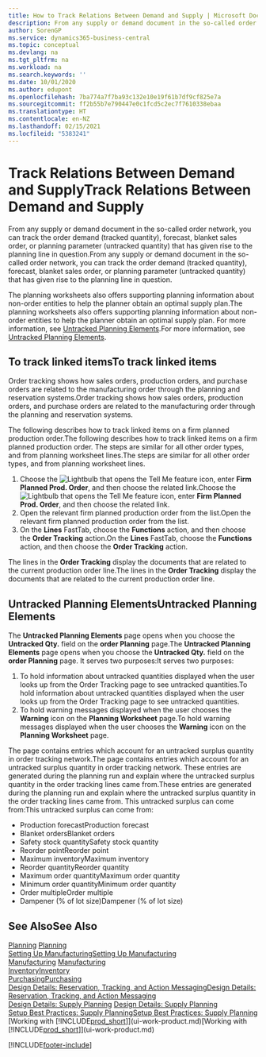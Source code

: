 ```yaml
---
title: How to Track Relations Between Demand and Supply | Microsoft Docs
description: From any supply or demand document in the so-called order network, you can track the order demand (tracked quantity), forecast, blanket sales order, or planning parameter (untracked quantity) that has given rise to the planning line in question.
author: SorenGP
ms.service: dynamics365-business-central
ms.topic: conceptual
ms.devlang: na
ms.tgt_pltfrm: na
ms.workload: na
ms.search.keywords: ''
ms.date: 10/01/2020
ms.author: edupont
ms.openlocfilehash: 7ba774a7f7ba93c132e10e19f61b7df9cf825e7a
ms.sourcegitcommit: ff2b55b7e790447e0c1fcd5c2ec7f7610338ebaa
ms.translationtype: HT
ms.contentlocale: en-NZ
ms.lasthandoff: 02/15/2021
ms.locfileid: "5383241"
---
```

# <a name="track-relations-between-demand-and-supply"></a><span data-ttu-id="d63de-103">Track Relations Between Demand and Supply</span><span class="sxs-lookup"><span data-stu-id="d63de-103">Track Relations Between Demand and Supply</span></span>
<span data-ttu-id="d63de-104">From any supply or demand document in the so-called order network, you can track the order demand (tracked quantity), forecast, blanket sales order, or planning parameter (untracked quantity) that has given rise to the planning line in question.</span><span class="sxs-lookup"><span data-stu-id="d63de-104">From any supply or demand document in the so-called order network, you can track the order demand (tracked quantity), forecast, blanket sales order, or planning parameter (untracked quantity) that has given rise to the planning line in question.</span></span>

<span data-ttu-id="d63de-105">The planning worksheets also offers supporting planning information about non-order entities to help the planner obtain an optimal supply plan.</span><span class="sxs-lookup"><span data-stu-id="d63de-105">The planning worksheets also offers supporting planning information about non-order entities to help the planner obtain an optimal supply plan.</span></span> <span data-ttu-id="d63de-106">For more information, see [Untracked Planning Elements](production-how-track-demand-supply.md#untracked-planning-elements).</span><span class="sxs-lookup"><span data-stu-id="d63de-106">For more information, see [Untracked Planning Elements](production-how-track-demand-supply.md#untracked-planning-elements).</span></span>

## <a name="to-track-linked-items"></a><span data-ttu-id="d63de-107">To track linked items</span><span class="sxs-lookup"><span data-stu-id="d63de-107">To track linked items</span></span>
<span data-ttu-id="d63de-108">Order tracking shows how sales orders, production orders, and purchase orders are related to the manufacturing order through the planning and reservation systems.</span><span class="sxs-lookup"><span data-stu-id="d63de-108">Order tracking shows how sales orders, production orders, and purchase orders are related to the manufacturing order through the planning and reservation systems.</span></span>

<span data-ttu-id="d63de-109">The following describes how to track linked items on a firm planned production order.</span><span class="sxs-lookup"><span data-stu-id="d63de-109">The following describes how to track linked items on a firm planned production order.</span></span> <span data-ttu-id="d63de-110">The steps are similar for all other order types, and from planning worksheet lines.</span><span class="sxs-lookup"><span data-stu-id="d63de-110">The steps are similar for all other order types, and from planning worksheet lines.</span></span>

1. <span data-ttu-id="d63de-111">Choose the ![Lightbulb that opens the Tell Me feature](media/ui-search/search_small.png "Tell me what you want to do") icon, enter **Firm Planned Prod. Order**, and then choose the related link.</span><span class="sxs-lookup"><span data-stu-id="d63de-111">Choose the ![Lightbulb that opens the Tell Me feature](media/ui-search/search_small.png "Tell me what you want to do") icon, enter **Firm Planned Prod. Order**, and then choose the related link.</span></span>
2. <span data-ttu-id="d63de-112">Open the relevant firm planned production order from the list.</span><span class="sxs-lookup"><span data-stu-id="d63de-112">Open the relevant firm planned production order from the list.</span></span>
3. <span data-ttu-id="d63de-113">On the **Lines** FastTab, choose the **Functions** action, and then choose the **Order Tracking** action.</span><span class="sxs-lookup"><span data-stu-id="d63de-113">On the **Lines** FastTab, choose the **Functions** action, and then choose the **Order Tracking** action.</span></span>

<span data-ttu-id="d63de-114">The lines in the **Order Tracking** display the documents that are related to the current production order line.</span><span class="sxs-lookup"><span data-stu-id="d63de-114">The lines in the **Order Tracking** display the documents that are related to the current production order line.</span></span>

## <a name="untracked-planning-elements"></a><span data-ttu-id="d63de-115">Untracked Planning Elements</span><span class="sxs-lookup"><span data-stu-id="d63de-115">Untracked Planning Elements</span></span>
<span data-ttu-id="d63de-116">The **Untracked Planning Elements** page opens when you choose the **Untracked Qty.** field on the **order Planning** page.</span><span class="sxs-lookup"><span data-stu-id="d63de-116">The **Untracked Planning Elements** page opens when you choose the **Untracked Qty.** field on the **order Planning** page.</span></span> <span data-ttu-id="d63de-117">It serves two purposes:</span><span class="sxs-lookup"><span data-stu-id="d63de-117">It serves two purposes:</span></span>

1. <span data-ttu-id="d63de-118">To hold information about untracked quantities displayed when the user looks up from the Order Tracking page to see untracked quantities.</span><span class="sxs-lookup"><span data-stu-id="d63de-118">To hold information about untracked quantities displayed when the user looks up from the Order Tracking page to see untracked quantities.</span></span>
2. <span data-ttu-id="d63de-119">To hold warning messages displayed when the user chooses the **Warning** icon on the **Planning Worksheet** page.</span><span class="sxs-lookup"><span data-stu-id="d63de-119">To hold warning messages displayed when the user chooses the **Warning** icon on the **Planning Worksheet** page.</span></span>

<span data-ttu-id="d63de-120">The page contains entries which account for an untracked surplus quantity in order tracking network.</span><span class="sxs-lookup"><span data-stu-id="d63de-120">The page contains entries which account for an untracked surplus quantity in order tracking network.</span></span> <span data-ttu-id="d63de-121">These entries are generated during the planning run and explain where the untracked surplus quantity in the order tracking lines came from.</span><span class="sxs-lookup"><span data-stu-id="d63de-121">These entries are generated during the planning run and explain where the untracked surplus quantity in the order tracking lines came from.</span></span> <span data-ttu-id="d63de-122">This untracked surplus can come from:</span><span class="sxs-lookup"><span data-stu-id="d63de-122">This untracked surplus can come from:</span></span>

- <span data-ttu-id="d63de-123">Production forecast</span><span class="sxs-lookup"><span data-stu-id="d63de-123">Production forecast</span></span>
- <span data-ttu-id="d63de-124">Blanket orders</span><span class="sxs-lookup"><span data-stu-id="d63de-124">Blanket orders</span></span>
- <span data-ttu-id="d63de-125">Safety stock quantity</span><span class="sxs-lookup"><span data-stu-id="d63de-125">Safety stock quantity</span></span>
- <span data-ttu-id="d63de-126">Reorder point</span><span class="sxs-lookup"><span data-stu-id="d63de-126">Reorder point</span></span>
- <span data-ttu-id="d63de-127">Maximum inventory</span><span class="sxs-lookup"><span data-stu-id="d63de-127">Maximum inventory</span></span>
- <span data-ttu-id="d63de-128">Reorder quantity</span><span class="sxs-lookup"><span data-stu-id="d63de-128">Reorder quantity</span></span>
- <span data-ttu-id="d63de-129">Maximum order quantity</span><span class="sxs-lookup"><span data-stu-id="d63de-129">Maximum order quantity</span></span>
- <span data-ttu-id="d63de-130">Minimum order quantity</span><span class="sxs-lookup"><span data-stu-id="d63de-130">Minimum order quantity</span></span>
- <span data-ttu-id="d63de-131">Order multiple</span><span class="sxs-lookup"><span data-stu-id="d63de-131">Order multiple</span></span>
- <span data-ttu-id="d63de-132">Dampener (% of lot size)</span><span class="sxs-lookup"><span data-stu-id="d63de-132">Dampener (% of lot size)</span></span>

## <a name="see-also"></a><span data-ttu-id="d63de-133">See Also</span><span class="sxs-lookup"><span data-stu-id="d63de-133">See Also</span></span>  
<span data-ttu-id="d63de-134">[Planning](production-planning.md) </span><span class="sxs-lookup"><span data-stu-id="d63de-134">[Planning](production-planning.md) </span></span>  
[<span data-ttu-id="d63de-135">Setting Up Manufacturing</span><span class="sxs-lookup"><span data-stu-id="d63de-135">Setting Up Manufacturing</span></span>](production-configure-production-processes.md)  
<span data-ttu-id="d63de-136">[Manufacturing](production-manage-manufacturing.md)  </span><span class="sxs-lookup"><span data-stu-id="d63de-136">[Manufacturing](production-manage-manufacturing.md)  </span></span>  
[<span data-ttu-id="d63de-137">Inventory</span><span class="sxs-lookup"><span data-stu-id="d63de-137">Inventory</span></span>](inventory-manage-inventory.md)  
[<span data-ttu-id="d63de-138">Purchasing</span><span class="sxs-lookup"><span data-stu-id="d63de-138">Purchasing</span></span>](purchasing-manage-purchasing.md)  
[<span data-ttu-id="d63de-139">Design Details: Reservation, Tracking, and Action Messaging</span><span class="sxs-lookup"><span data-stu-id="d63de-139">Design Details: Reservation, Tracking, and Action Messaging</span></span>](design-details-reservation-order-tracking-and-action-messaging.md)  
<span data-ttu-id="d63de-140">[Design Details: Supply Planning](design-details-supply-planning.md) </span><span class="sxs-lookup"><span data-stu-id="d63de-140">[Design Details: Supply Planning](design-details-supply-planning.md) </span></span>  
[<span data-ttu-id="d63de-141">Setup Best Practices: Supply Planning</span><span class="sxs-lookup"><span data-stu-id="d63de-141">Setup Best Practices: Supply Planning</span></span>](setup-best-practices-supply-planning.md)  
<span data-ttu-id="d63de-142">[Working with [!INCLUDE[prod_short](includes/prod_short.md)]](ui-work-product.md)</span><span class="sxs-lookup"><span data-stu-id="d63de-142">[Working with [!INCLUDE[prod_short](includes/prod_short.md)]](ui-work-product.md)</span></span>


[!INCLUDE[footer-include](includes/footer-banner.md)]